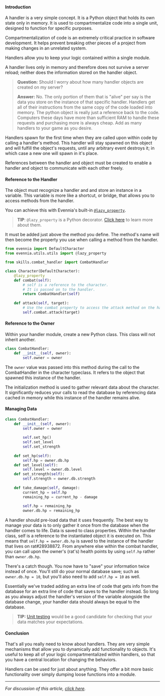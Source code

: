 #### Introduction

A handler is a very simple concept. It is a Python object that holds its own state only in memory. It is used to compartmentalize code into a single unit, designed to function for specific purposes. 

Compartmentalization of code is an extremely critical practice in software development. It helps prevent breaking other pieces of a project from making changes in an unrelated system.

Handlers allow you to keep your logic contained within a single module.

A handler lives only in memory and therefore does not survive a server reload; neither does the information stored on the handler object.

> **Question:** Should I worry about how many handler objects are created on my server?
>
> **Answer:** No. The only portion of them that is "alive" per say is the data you store on the instance of that specific handler. Handlers get all of their instructions from the same copy of the code loaded into memory. The python object is really just a reference back to the code. Computers these days have more than sufficient RAM to handle these requests and purchasing more is always cheap. Add as many handlers to your game as you desire.

Handlers spawn for the first time when they are called upon within code by calling a handler's method. This handler will stay spawned on this object and will fulfill the object's requests, until any arbitrary event destroys it; in which case a new one will spawn in it's place.

References between the handler and object must be created to enable a handler and object to communicate with each other freely. 

#### Reference to the Handler
The object must recognize a handler and and store an instance in a variable. This variable is more like a shortcut, or bridge, that allows you to access methods from the handler.

You can achieve this with Evennia's built-in [`@lazy_property`](https://github.com/evennia/evennia/blob/master/evennia/utils/utils.py#L1732). 

> **TIP**: `@lazy_property` is a Python decorator. [Click here](https://realpython.com/primer-on-python-decorators/) to learn more about them.

It must be added just above the method you define. The method's name will then become the property you use when calling a method from the handler.

```python
from evennia import DefaultCharacter
from evennia.utils.utils import @lazy_property

from skills.combat_handler import CombatHandler

class Character(DefaultCharacter):
	@lazy_property
	def combat(self):
		# self is a reference to the character.
		# It is passed on to the handler.
		return CombatHandler(self) 
		
	def attack(self, target):
		# Use the combat property to access the attack method on the handler.
		self.combat.attack(target)
```

#### Reference to the Owner
Within your handler module, create a new Python class. This class will not inherit another.

```python
class CombatHandler:
	def __init__(self, owner):
		self.owner = owner
```

The `owner` value was passed into this method during the call to the CombatHandler in the character typeclass. It refers to the object that spawned this instance of the handler.

The initialization method is used to gather relevant data about the character. It significantly reduces your calls to read the database by referencing data cached in memory while this instance of the handler remains alive.

#### Managing Data
```python
class CombatHandler:
	def __init__(self, owner):
		self.owner = owner
		
		self.set_hp()
		self.set_level
		self.set_strength
		
	def set_hp(self):
		self.hp = owner.db.hp
	def set_level(self):
		self.level = owner.db.level
	def set_strength(self):
		self.strength = owner.db.strength
		
	def take_damage(self, damage):
		current_hp = self.hp
		remaining_hp = current_hp - damage
		
		self.hp = remaining_hp
		owner.db.hp = remaining_hp
```

A handler should pre-load data that it uses frequently. The best way to manage your data is to only gather it once from the database when the handler comes to life. Data is saved to class properties. Within the handler class, self is a reference to the instantiated object it is executed on. This means that `self.hp = owner.db.hp` is saved to the instance of the handler that lives on rat#28938872. From anywhere else within the combat handler, you can call upon the owner's (rat's) health points by using `self.hp` rather than `owner.db.hp`.

There's a catch though. You now have to "save" your information twice instead of once. You'll still do your normal database save; such as `owner.db.hp = 10`, but you'll also need to add `self.hp = 10` as well.

Essentially we've traded adding an extra line of code that gets info from the database for an extra line of code that saves to the handler instead. So long as you always adjust the handler's version of the variable alongside the database change, your handler data should always be equal to the database. 

> **TIP:** [Unit testing](https://www.evennia.com/docs/latest/Unit-Testing.html) would be a good candidate for checking that your data matches your expectations.

#### Conclusion
That's all you really need to know about handlers. They are very simple mechanisms that allow you to dynamically add functionality to objects. It's useful to keep all of your logic compartmentalized within handlers, so that you have a central location for changing the behaviors. 

Handlers can be used for just about anything. They offer a bit more basic functionality over simply dumping loose functions into a module.

***

*For discussion of this article, [click here](https://github.com/kovitikus/hecate/issues/33).*